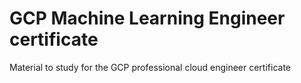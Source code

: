 # GCP Machine Learning Engineer certificate

Material to study for the GCP professional cloud engineer certificate
